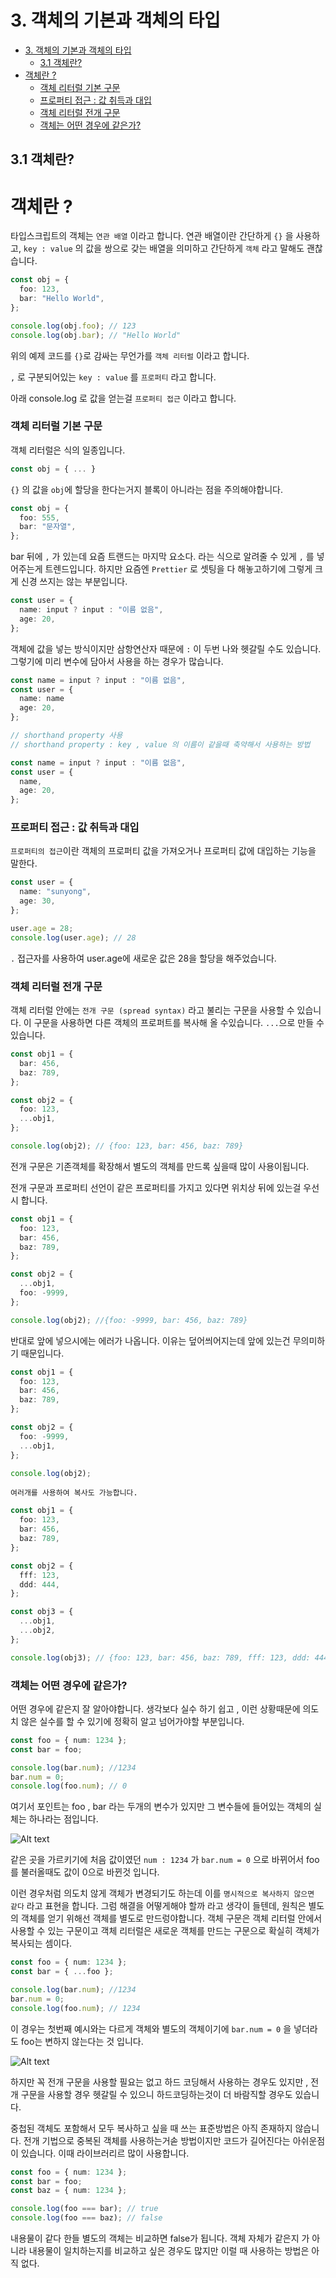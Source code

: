 # 3. 객체의 기본과 객체의 타입

- [3. 객체의 기본과 객체의 타입](#3-객체의-기본과-객체의-타입)
  - [3.1 객체란?](#31-객체란)
- [객체란 ?](#객체란-)
  - [객체 리터럴 기본 구문](#객체-리터럴-기본-구문)
  - [프로퍼티 접근 : 값 취득과 대입](#프로퍼티-접근--값-취득과-대입)
  - [객체 리터럴 전개 구문](#객체-리터럴-전개-구문)
  - [객체는 어떤 경우에 같은가?](#객체는-어떤-경우에-같은가)

## 3.1 객체란?

# 객체란 ?

타입스크립트의 객체는 `연관 배열` 이라고 합니다.
연관 배열이란 간단하게 `{}` 을 사용하고, `key : value` 의 값을 쌍으로 갖는 배열을 의미하고 간단하게 `객체` 라고 말해도 괜찮습니다.

```ts
const obj = {
  foo: 123,
  bar: "Hello World",
};

console.log(obj.foo); // 123
console.log(obj.bar); // "Hello World"
```

위의 예제 코드를 `{}`로 감싸는 무언가를 `객체 리터럴` 이라고 합니다.

`,` 로 구분되어있는 `key : value` 를 `프로퍼티` 라고 합니다.

아래 console.log 로 값을 얻는걸 `프로퍼티 접근` 이라고 합니다.

### 객체 리터럴 기본 구문

객체 리터럴은 식의 일종입니다.

```ts
const obj = { ... }
```

`{}` 의 값을 `obj`에 할당을 한다는거지 블록이 아니라는 점을 주의해야합니다.

```ts
const obj = {
  foo: 555,
  bar: "문자열",
};
```

bar 뒤에 `,` 가 있는데 요즘 트랜드는 마지막 요소다. 라는 식으로 알려줄 수 있게 `,` 를 넣어주는게 트렌드입니다.
하지만 요즘엔 `Prettier` 로 셋팅을 다 해놓고하기에 그렇게 크게 신경 쓰지는 않는 부분입니다.

```ts
const user = {
  name: input ? input : "이름 없음",
  age: 20,
};
```

객체에 값을 넣는 방식이지만 삼항연산자 때문에 `:` 이 두번 나와 헷갈릴 수도 있습니다.
그렇기에 미리 변수에 담아서 사용을 하는 경우가 많습니다.

```ts
const name = input ? input : "이름 없음",
const user = {
  name: name
  age: 20,
};

// shorthand property 사용
// shorthand property : key , value 의 이름이 같을때 축약해서 사용하는 방법

const name = input ? input : "이름 없음",
const user = {
  name,
  age: 20,
};
```

### 프로퍼티 접근 : 값 취득과 대입

`프로퍼티의 접근`이란 객체의 프로퍼티 값을 가져오거나 프로퍼티 값에 대입하는 기능을 말한다.

```ts
const user = {
  name: "sunyong",
  age: 30,
};

user.age = 28;
console.log(user.age); // 28
```

`.` 접근자를 사용하여 user.age에 새로운 값은 28을 할당을 해주었습니다.

### 객체 리터럴 전개 구문

객체 리터럴 안에는 `전개 구문 (spread syntax)` 라고 불리는 구문을 사용할 수 있습니다.
이 구문을 사용하면 다른 객체의 프로퍼트를 복사해 올 수있습니다. `...`으로 만들 수 있습니다.

```ts
const obj1 = {
  bar: 456,
  baz: 789,
};

const obj2 = {
  foo: 123,
  ...obj1,
};

console.log(obj2); // {foo: 123, bar: 456, baz: 789}
```

전개 구문은 기존객체를 확장해서 별도의 객체를 만드록 싶을때 많이 사용이됩니다.

전개 구문과 프로퍼티 선언이 같은 프로퍼티를 가지고 있다면 위치상 뒤에 있는걸 우선시 합니다.

```ts
const obj1 = {
  foo: 123,
  bar: 456,
  baz: 789,
};

const obj2 = {
  ...obj1,
  foo: -9999,
};

console.log(obj2); //{foo: -9999, bar: 456, baz: 789}
```

반대로 앞에 넣으시에는 에러가 나옵니다. 이유는 덮어씌어지는데 앞에 있는건 무의미하기 때문입니다.

```ts
const obj1 = {
  foo: 123,
  bar: 456,
  baz: 789,
};

const obj2 = {
  foo: -9999,
  ...obj1,
};

console.log(obj2);
```

`여러개를 사용하여 복사도 가능합니다.`

```ts
const obj1 = {
  foo: 123,
  bar: 456,
  baz: 789,
};

const obj2 = {
  fff: 123,
  ddd: 444,
};

const obj3 = {
  ...obj1,
  ...obj2,
};

console.log(obj3); // {foo: 123, bar: 456, baz: 789, fff: 123, ddd: 444}
```

### 객체는 어떤 경우에 같은가?

어떤 경우에 같은지 잘 알아야합니다. 생각보다 실수 하기 쉽고 , 이런 상황때문에 의도치 않은 실수를 할 수 있기에 정확히 알고 넘어가야할 부분입니다.

```ts
const foo = { num: 1234 };
const bar = foo;

console.log(bar.num); //1234
bar.num = 0;
console.log(foo.num); // 0
```

여기서 포인트는 foo , bar 라는 두개의 변수가 있지만 그 변수들에 들어있는 객체의 실체는 하나라는 점입니다.

![Alt text](image.png)

같은 곳을 가르키기에 처음 값이였던 `num : 1234` 가 `bar.num = 0` 으로 바뀌어서 foo를 불러올때도 값이 0으로 바뀐것 입니다.

이런 경우처럼 의도치 않게 객체가 변경되기도 하는데 이를 `명시적으로 복사하지 않으면 같다` 라고 표현을 합니다.
그럼 해결을 어떻게해야 할까 라고 생각이 들텐데, 원칙은 별도의 객체를 얻기 위해선 객체를 별도로 만드렁야합니다.
객체 구문은 객체 리터럴 안에서 사용할 수 있는 구문이고 객체 리터럴은 새로운 객체를 만드는 구문으로 확실히 객체가 복사되는 셈이다.

```ts
const foo = { num: 1234 };
const bar = { ...foo };

console.log(bar.num); //1234
bar.num = 0;
console.log(foo.num); // 1234
```

이 경우는 첫번째 예시와는 다르게 객체와 별도의 객체이기에 `bar.num = 0` 을 넣더라도 foo는 변하지 않는다는 것 입니다.

![Alt text](image-1.png)

하지만 꼭 전개 구문을 사용할 필요는 없고 하드 코딩해서 사용하는 경우도 있지만 , 전개 구문을 사용할 경우 헷갈릴 수 있으니 하드코딩하는것이 더 바람직할 경우도 있습니다.

중첩된 객체도 포함해서 모두 복사하고 싶을 때 쓰는 표준방법은 아직 존재하지 않습니다. 전개 기법으로 중복된 객체를 사용하는거솓 방법이지만 코드가 길어진다는 아쉬운점이 있습니다. 이때 라이브러리르 많이 사용합니다.

```ts
const foo = { num: 1234 };
const bar = foo;
const baz = { num: 1234 };

console.log(foo === bar); // true
console.log(foo === baz); // false
```

내용물이 같다 한들 별도의 객체는 비교하면 false가 됩니다. 객체 자체가 같은지 가 아니라 내용물이 일치하는지를 비교하고 싶은 경우도 많지만 이럴 때 사용하는 방법은 아직 없다.
